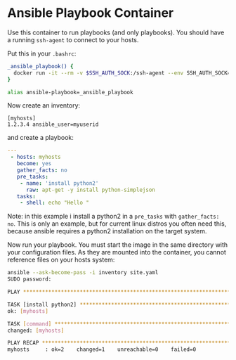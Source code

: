 # Ansible Playbook Container

Use this container to run playbooks (and only playbooks). You should have a running `ssh-agent` to connect to your hosts.

Put this in your `.bashrc`:
```bash
_ansible_playbook() {
  docker run -it --rm -v $SSH_AUTH_SOCK:/ssh-agent --env SSH_AUTH_SOCK=/ssh-agent -v `pwd`:/work ulrichschreiner/ansible-playbook "$@"
}

alias ansible-playbook=_ansible_playbook
```

Now create an inventory:
```
[myhosts]
1.2.3.4 ansible_user=myuserid
```

and create a playbook:
```yaml
---
 - hosts: myhosts
   become: yes
   gather_facts: no
   pre_tasks:
    - name: 'install python2'
      raw: apt-get -y install python-simplejson
   tasks:
    - shell: echo "Hello "
```

Note: in this example i install a python2 in a `pre_tasks` with `gather_facts: no`. This is only an example, but for current linux
distros you often need this, because ansible requires a python2 installation on the target system.

Now run your playbook. You must start the image in the same directory with your configuration files. As they are mounted into the 
container, you cannot reference files on your hosts system:
```bash
ansible --ask-become-pass -i inventory site.yaml
SUDO password: 

PLAY ***************************************************************************

TASK [install python2] *********************************************************
ok: [myhosts]

TASK [command] *****************************************************************
changed: [myhosts]

PLAY RECAP *********************************************************************
myhosts     : ok=2    changed=1    unreachable=0    failed=0   

```
